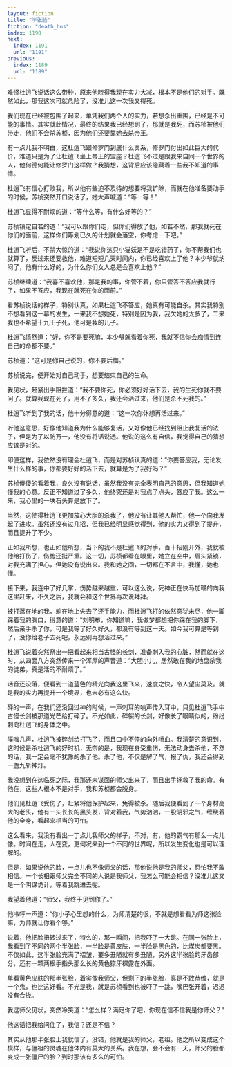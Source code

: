 ```yaml
---
layout: fiction
title: "半张脸"
fiction: "death_bus"
index: 1190
next:
  index: 1191
  url: "1191"
previous:
  index: 1189
  url: "1189"
---
```

难怪杜逍飞说话这么带种，原来他晓得我现在实力大减，根本不是他们的对手。既然如此，那我这次可就危险了，没准儿这一次我又得死。

我们现在已经被包围了起来，单凭我们两个人的实力，若想杀出重围，已经是不可能的事情。其实就此情况，最终的结果我已经想到了，那就是我死，而苏桢被他们带走，他们不会杀苏桢，因为他们还要靠她去杀帝王。

有一点儿我不明白，这杜逍飞跟修罗门到底什么关系，修罗门付出如此巨大的代价，难道只是为了让杜逍飞坐上帝王的宝座？杜逍飞不过是跟我来自同一个世界的人，他何德何能让修罗门这样做？我猜想，这背后应该隐藏着一些我不知道的事情。

杜逍飞有信心打败我，所以他有些迫不及待的想要将我铲除，而就在他准备要动手的时候，苏桢突然开口说话了，她大声喊道：“等一等！”

杜逍飞显得不耐烦的道：“等什么等，有什么好等的？”

苏桢镇定自若的道：“我可以跟你们走，但你们得放了他，如若不然，那我就死在你们的面前，这样你们筹划已久的计划就会落空，你考虑一下吧。”

杜逍飞听后，不禁大惊的道：“我说你这只小猫妖是不是吃错药了，你不帮我们也就算了，反过来还要救他，难道短短几天时间内，你已经喜欢上了他？本少爷就纳闷了，他有什么好的，为什么你们女人总是会喜欢上他？”

苏桢继续道：“我喜不喜欢他，那是我的事，你管不着，你只管答不答应我就行了，如果不答应，我现在就死在你的面前。”

看苏桢说话的样子，特别认真，如果杜逍飞不答应，她真有可能自杀。其实我特别不想看到这一幕的发生，一来我不想她死，特别是因为我，我欠她的太多了，二来我也不希望十九王子死，他可是我的儿子。

杜逍飞愤然道：“好，你不是要死嘛，本少爷就看着你死，我就不信你会痴情到连自己的命都不要。”

苏桢道：“这可是你自己说的，你不要后悔。”

苏桢说完，便开始对自己动手，想要结束自己的生命。

我见状，赶紧出手阻拦道：“我不要你死，你必须好好活下去，我的生死你就不要问了。就算我现在死了，用不了多久，我还会活过来，他们是杀不死我的。”

杜逍飞听到了我的话，他十分得意的道：“这一次你休想再活过来。”

听他这意思，好像他知道我为什么能够复活，又好像他已经找到阻止我复活的法子，但是为了以防万一，他没有将话说透。他说的这么有自信，我觉得自己的猜想应该是对的。

即便这样，我依然没有理会杜逍飞，而是对苏桢认真的道：“你要答应我，无论发生什么样的事，你都要好好的活下去，就算是为了我好吗？”

苏桢傻傻的看着我，良久没有说话，虽然我没有完全表明自己的意思，但我知道她懂我的心意。反正不知道过了多久，他终究还是对我点了点头，答应了我。这么一来，我心里的一块石头算是放下了。

当然，这使得杜逍飞更加放心大胆的杀我了，他没有让其他人帮忙，他一个向我发起了进攻。虽然还没有过几招，但我已经明显感觉得到，他的实力又得到了提升，而且提升了不少。

正如我所想，也正如他所想，当下的我不是杜逍飞的对手，百十招刚开外，我就被他给打伤了，伤势还挺严重。这一切，苏桢都看在眼里，她立在空中，眉头紧锁，对我充满了担心，但她没有说出来。我和她之间，一切都在不言中，我懂，她也懂。

接下来，我连中了好几掌，伤势越来越重，可以这么说，死神正在快马加鞭的向我这里赶来，不久之后，我就会和这个世界再次说拜拜。

被打落在地的我，躺在地上失去了还手能力，而杜逍飞打的依然意犹未尽，他一脚踩着我的胸口，得意的道：“刘明布，你知道嘛，我做梦都想把你踩在我的脚下，然后亲手杀了你，可是我等了好久好久，都没有等到这一天。如今我可算是等到了，没你给老子去死吧，永远别再想活过来。”

杜逍飞说着突然祭出一把看起来相当古怪的长剑，准备刺入我的心脏，然而就在这时，从四面八方突然传来一个浑厚的声音道：“大胆小儿，居然敢在我的地盘杀我的徒弟，真是活的不耐烦了。”

话音还没落，便看到一道蓝色的精光向我这里飞来，速度之快，令人望尘莫及。就是我的实力再提升一个境界，也未必有这么快。

砰的一声，在我们还没回过神的时候，一声刺耳的响声传入耳中，只见杜逍飞手中古怪长剑被那道光芒给打碎了。不光如此，碎裂的长剑，好像长了眼睛似的，纷纷刺向杜逍飞的身体之中。

噗嗤几声，杜逍飞被碎剑给打飞了，而且口中不停的向外喷血。我清楚的意识到，这时候是杀杜逍飞的好时机，无奈的是，我现在身受重伤，无法动身去杀他，不然的话，我一定会毫不犹豫的杀了他。杀了他，不仅是解了气，报了仇，我还会得到一盏九斩神灯。

我没想到在这临死之际，我那还未谋面的师父出来了，而且出手拯救了我的命。有他在，这些人根本不是对手，我和苏桢都会脱身。

他们见杜逍飞受伤了，赶紧将他保护起来，免得被杀。随后我便看到了一个身材高大的老头，他有一头长长的黑头发，背对着我，气势汹汹，一股阴邪之气，缠绕着他的全身，看起来相当的可怕。

这么看来，我没有看出一丁点儿我师父的样子，不对，有，他的霸气有那么一点儿像。时间在走，人在变，更何况来到一个不同的世界呢，所以发生变化也是可以理解的。

但是，如果说他的脸，一点儿也不像师父的话，那他说他是我的师父，恐怕我不敢相信。一个长相跟师父完全不同的人说是我师父，我怎么可能会相信？没准儿这又是一个阴谋诡计，等着我跳进去呢。

我望着他道：“师父，我终于见到你了。”

他冷哼一声道：“你小子心里想的什么，为师清楚的很，不就是想看看为师这张脸嘛，为师就让你看个够。”

说着，他把脸扭转过来了，特么的，那一瞬间，把我吓了一大跳。在同一张脸上，我看到了不同的两个半张脸，一半脸是黄皮肤，一半脸是黑色的，比煤炭都要黑。不仅如此，这半张脸充满了褶皱，要多丑陋就有多丑陋，另外这半张脸的牙齿部分，还有一颗两根手指头那么长的黄色獠牙裸露在外面。

单看黄色皮肤的那半张脸，着实像我师父，但剩下的半张脸，真是不敢恭维，就是一个鬼，也比这好看。不光是我，就是苏桢看到也被吓了一跳，嘴巴张开着，迟迟没有合拢。

我这师父见状，突然冷笑道：“怎么样？满足你了吧，你现在信不信我是你师父？”

他这话把我给问住了，我信？还是不信？

其实从他那半张脸上我就信了，没错，他就是我的师父，老祖。他之所以变成这个模样，与僵祖的灵魂在他体内有莫大的关系。我在想，会不会有一天，师父的脸都变成一张僵尸的脸？到时那该有多么的可怕。